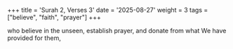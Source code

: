 +++
title = 'Surah 2, Verses 3'
date = '2025-08-27'
weight = 3
tags = ["believe", "faith", "prayer"]
+++

who believe in the unseen, establish prayer, and donate from what We have provided for them,